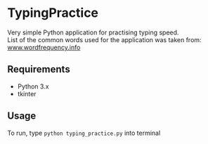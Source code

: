 # TypingPractice
Very simple Python application for practising typing speed.  
List of the common words used for the application was taken from: www.wordfrequency.info

## Requirements
* Python 3.x
* tkinter

## Usage
To run, type 
`python typing_practice.py`
into terminal
